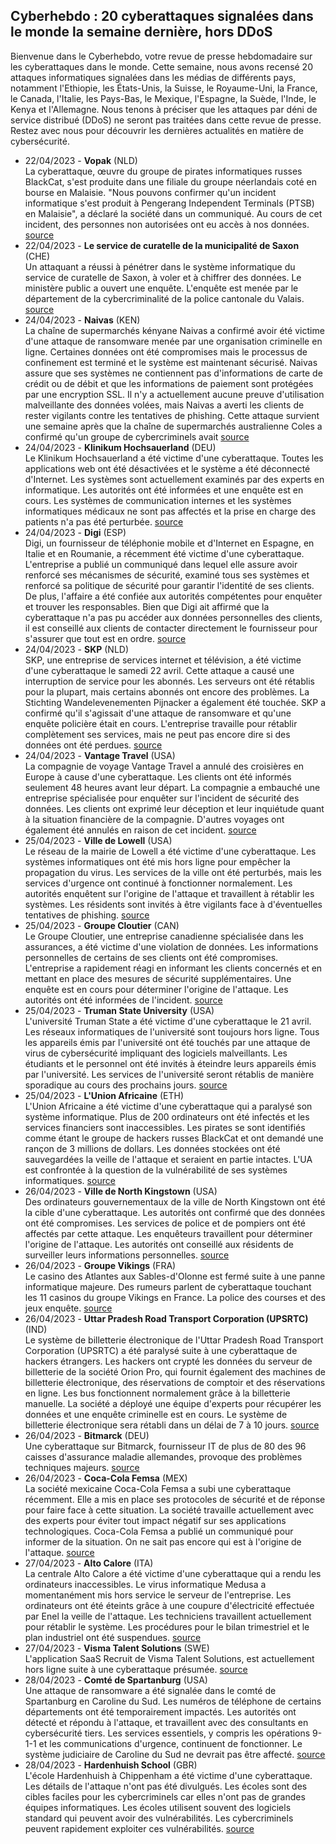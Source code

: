 ## Cyberhebdo : 20 cyberattaques signalées dans le monde la semaine dernière, hors DDoS
Bienvenue dans le Cyberhebdo, votre revue de presse hebdomadaire sur les cyberattaques dans le monde. Cette semaine, nous avons recensé 20 attaques informatiques signalées dans les médias de différents pays, notamment l'Ethiopie, les États-Unis, la Suisse, le Royaume-Uni, la France, le Canada, l'Italie, les Pays-Bas, le Mexique, l'Espagne, la Suède, l'Inde, le Kenya et l'Allemagne. Nous tenons à préciser que les attaques par déni de service distribué (DDoS) ne seront pas traitées dans cette revue de presse. Restez avec nous pour découvrir les dernières actualités en matière de cybersécurité.</p>
- 22/04/2023 - **Vopak** (NLD)<br/>La cyberattaque, œuvre du groupe de pirates informatiques russes BlackCat, s'est produite dans une filiale du groupe néerlandais coté en bourse en Malaisie. "Nous pouvons confirmer qu'un incident informatique s'est produit à Pengerang Independent Terminals (PTSB) en Malaisie", a déclaré la société dans un communiqué. Au cours de cet incident, des personnes non autorisées ont eu accès à nos données. [source](https://www.tijd.be/ondernemen/chemie/tankopslagbedrijf-vopak-getroffen-door-russische-cyberaanval/10462797.html)
- 22/04/2023 - **Le service de curatelle de la municipalité de Saxon** (CHE)<br/>Un attaquant a réussi à pénétrer dans le système informatique du service de curatelle de Saxon, à voler et à chiffrer des données. Le ministère public a ouvert une enquête. L'enquête est menée par le département de la cybercriminalité de la police cantonale du Valais. [source](https://www.polizeiwallis.ch/medienmitteilungen/saxon-cyberattacke-auf-die-vormundschaftsbehoerde/)
- 24/04/2023 - **Naivas** (KEN)<br/>La chaîne de supermarchés kényane Naivas a confirmé avoir été victime d'une attaque de ransomware menée par une organisation criminelle en ligne. Certaines données ont été compromises mais le processus de confinement est terminé et le système est maintenant sécurisé. Naivas assure que ses systèmes ne contiennent pas d'informations de carte de crédit ou de débit et que les informations de paiement sont protégées par une encryption SSL. Il n'y a actuellement aucune preuve d'utilisation malveillante des données volées, mais Naivas a averti les clients de rester vigilants contre les tentatives de phishing. Cette attaque survient une semaine après que la chaîne de supermarchés australienne Coles a confirmé qu'un groupe de cybercriminels avait [source](https://www.retail-insight-network.com/news/naivas-ransomware-attack-data/)
- 24/04/2023 - **Klinikum Hochsauerland** (DEU)<br/>Le Klinikum Hochsauerland a été victime d'une cyberattaque. Toutes les applications web ont été désactivées et le système a été déconnecté d'Internet. Les systèmes sont actuellement examinés par des experts en informatique. Les autorités ont été informées et une enquête est en cours. Les systèmes de communication internes et les systèmes informatiques médicaux ne sont pas affectés et la prise en charge des patients n'a pas été perturbée. [source](https://www.sauerlandkurier.de/hochsauerlandkreis/arnsberg/cyberangriff-auf-it-netz-des-klinikums-hochsauerland-ermittelungen-laufen-92233385.html)
- 24/04/2023 - **Digi** (ESP)<br/>Digi, un fournisseur de téléphonie mobile et d'Internet en Espagne, en Italie et en Roumanie, a récemment été victime d'une cyberattaque. L'entreprise a publié un communiqué dans lequel elle assure avoir renforcé ses mécanismes de sécurité, examiné tous ses systèmes et renforcé sa politique de sécurité pour garantir l'identité de ses clients. De plus, l'affaire a été confiée aux autorités compétentes pour enquêter et trouver les responsables. Bien que Digi ait affirmé que la cyberattaque n'a pas pu accéder aux données personnelles des clients, il est conseillé aux clients de contacter directement le fournisseur pour s'assurer que tout est en ordre. [source](https://news.eseuro.com/negocio/1583961.html)
- 24/04/2023 - **SKP** (NLD)<br/>SKP, une entreprise de services internet et télévision, a été victime d'une cyberattaque le samedi 22 avril. Cette attaque a causé une interruption de service pour les abonnés. Les serveurs ont été rétablis pour la plupart, mais certains abonnés ont encore des problèmes. La Stichting Wandelevenementen Pijnacker a également été touchée. SKP a confirmé qu'il s'agissait d'une attaque de ransomware et qu'une enquête policière était en cours. L'entreprise travaille pour rétablir complètement ses services, mais ne peut pas encore dire si des données ont été perdues. [source](https://www.telstar-online.nl/nieuws/actueel/144362/storing-skp-blijkt-cyberaanval)
- 24/04/2023 - **Vantage Travel** (USA)<br/>La compagnie de voyage Vantage Travel a annulé des croisières en Europe à cause d'une cyberattaque. Les clients ont été informés seulement 48 heures avant leur départ. La compagnie a embauché une entreprise spécialisée pour enquêter sur l'incident de sécurité des données. Les clients ont exprimé leur déception et leur inquiétude quant à la situation financière de la compagnie. D'autres voyages ont également été annulés en raison de cet incident. [source](https://www.cbsnews.com/boston/news/vantage-travel-cancels-trips-blames-data-security-incident/)
- 25/04/2023 - **Ville de Lowell** (USA)<br/>Le réseau de la mairie de Lowell a été victime d'une cyberattaque. Les systèmes informatiques ont été mis hors ligne pour empêcher la propagation du virus. Les services de la ville ont été perturbés, mais les services d'urgence ont continué à fonctionner normalement. Les autorités enquêtent sur l'origine de l'attaque et travaillent à rétablir les systèmes. Les résidents sont invités à être vigilants face à d'éventuelles tentatives de phishing. [source](https://www.lowellsun.com/2023/04/25/cyber-attack-on-lowell-city-halls-network/)
- 25/04/2023 - **Groupe Cloutier** (CAN)<br/>Le Groupe Cloutier, une entreprise canadienne spécialisée dans les assurances, a été victime d'une violation de données. Les informations personnelles de certains de ses clients ont été compromises. L'entreprise a rapidement réagi en informant les clients concernés et en mettant en place des mesures de sécurité supplémentaires. Une enquête est en cours pour déterminer l'origine de l'attaque. Les autorités ont été informées de l'incident. [source](https://www.finance-investissement.com/nouvelles/actualites/le-groupe-cloutier-confronte-a-une-violation-de-donnees/)
- 25/04/2023 - **Truman State University** (USA)<br/>L'université Truman State a été victime d'une cyberattaque le 21 avril. Les réseaux informatiques de l'université sont toujours hors ligne. Tous les appareils émis par l'université ont été touchés par une attaque de virus de cybersécurité impliquant des logiciels malveillants. Les étudiants et le personnel ont été invités à éteindre leurs appareils émis par l'université. Les services de l'université seront rétablis de manière sporadique au cours des prochains jours. [source](https://www.kbia.org/missouri-news/2023-04-25/truman-state-university-works-to-restore-services-after-reported-cyberattack)
- 25/04/2023 - **L'Union Africaine** (ETH)<br/>L'Union Africaine a été victime d'une cyberattaque qui a paralysé son système informatique. Plus de 200 ordinateurs ont été infectés et les services financiers sont inaccessibles. Les pirates se sont identifiés comme étant le groupe de hackers russes BlackCat et ont demandé une rançon de 3 millions de dollars. Les données stockées ont été sauvegardées la veille de l'attaque et seraient en partie intactes. L'UA est confrontée à la question de la vulnérabilité de ses systèmes informatiques. [source](https://www.lemonde.fr/afrique/article/2023/04/25/vent-de-panique-a-l-union-africaine-apres-une-nouvelle-cyberattaque_6170976_3212.html)</li>
- 26/04/2023 - **Ville de North Kingstown** (USA)<br/>Des ordinateurs gouvernementaux de la ville de North Kingstown ont été la cible d'une cyberattaque. Les autorités ont confirmé que des données ont été compromises. Les services de police et de pompiers ont été affectés par cette attaque. Les enquêteurs travaillent pour déterminer l'origine de l'attaque. Les autorités ont conseillé aux résidents de surveiller leurs informations personnelles. [source](https://turnto10.com/i-team/ask-alison/cyberattack-north-kingstown-rhode-island-government-computers-financial-software-upgrade-backup-system-financial-personal-data)
- 26/04/2023 - **Groupe Vikings** (FRA)<br/>Le casino des Atlantes aux Sables-d'Olonne est fermé suite à une panne informatique majeure. Des rumeurs parlent de cyberattaque touchant les 11 casinos du groupe Vikings en France. La police des courses et des jeux enquête. [source](https://actu.fr/pays-de-la-loire/les-sables-d-olonne_85194/vendee-les-raisons-de-la-fermeture-de-ce-casino-depuis-dimanche_59219207.html)
- 26/04/2023 - **Uttar Pradesh Road Transport Corporation (UPSRTC)** (IND)<br/>Le système de billetterie électronique de l'Uttar Pradesh Road Transport Corporation (UPSRTC) a été paralysé suite à une cyberattaque de hackers étrangers. Les hackers ont crypté les données du serveur de billetterie de la société Orion Pro, qui fournit également des machines de billetterie électronique, des réservations de comptoir et des réservations en ligne. Les bus fonctionnent normalement grâce à la billetterie manuelle. La société a déployé une équipe d'experts pour récupérer les données et une enquête criminelle est en cours. Le système de billetterie électronique sera rétabli dans un délai de 7 à 10 jours. [source](http://www.uniindia.com/cyber-attack-hits-ticketing-service-of-upsrtc/north/news/2960340.html)
- 26/04/2023 - **Bitmarck** (DEU)<br/>Une cyberattaque sur Bitmarck, fournisseur IT de plus de 80 des 96 caisses d'assurance maladie allemandes, provoque des problèmes techniques majeurs. [source](https://t3n.de/news/bitmarck-krankenkassen-cyberangriff-1548963/)
- 26/04/2023 - **Coca-Cola Femsa** (MEX)<br/>La société mexicaine Coca-Cola Femsa a subi une cyberattaque récemment. Elle a mis en place ses protocoles de sécurité et de réponse pour faire face à cette situation. La société travaille actuellement avec des experts pour éviter tout impact négatif sur ses applications technologiques. Coca-Cola Femsa a publié un communiqué pour informer de la situation. On ne sait pas encore qui est à l'origine de l'attaque. [source](https://www.jornada.com.mx/notas/2023/04/26/economia/coca-cola-femsa-reporta-que-sufrio-ataque-cibernetico/)
- 27/04/2023 - **Alto Calore** (ITA)<br/>La centrale Alto Calore a été victime d'une cyberattaque qui a rendu les ordinateurs inaccessibles. Le virus informatique Medusa a momentanément mis hors service le serveur de l'entreprise. Les ordinateurs ont été éteints grâce à une coupure d'électricité effectuée par Enel la veille de l'attaque. Les techniciens travaillent actuellement pour rétablir le système. Les procédures pour le bilan trimestriel et le plan industriel ont été suspendues. [source](https://www.ilmattino.it/avellino/alto_calore_attacco_hacker_centrale_avellino-7367723.html)
- 27/04/2023 - **Visma Talent Solutions** (SWE)<br/>L'application SaaS Recruit de Visma Talent Solutions, est actuellement hors ligne suite à une cyberattaque présumée. [source](https://www.molndalsposten.se/nyheter/efter-misstankt-cyberattack-visma-recruit-ligger-nere.19b42616-8f4b-494d-923f-47f62b0db48e)
- 28/04/2023 - **Comté de Spartanburg** (USA)<br/>Une attaque de ransomware a été signalée dans le comté de Spartanburg en Caroline du Sud. Les numéros de téléphone de certains départements ont été temporairement impactés. Les autorités ont détecté et répondu à l'attaque, et travaillent avec des consultants en cybersécurité tiers. Les services essentiels, y compris les opérations 9-1-1 et les communications d'urgence, continuent de fonctionner. Le système judiciaire de Caroline du Sud ne devrait pas être affecté. [source](https://www.wyff4.com/article/south-carolina-ransomware-attack-spartanburg-county/43725703)
- 28/04/2023 - **Hardenhuish School** (GBR)<br/>L'école Hardenhuish à Chippenham a été victime d'une cyberattaque. Les détails de l'attaque n'ont pas été divulgués. Les écoles sont des cibles faciles pour les cybercriminels car elles n'ont pas de grandes équipes informatiques. Les écoles utilisent souvent des logiciels standard qui peuvent avoir des vulnérabilités. Les cybercriminels peuvent rapidement exploiter ces vulnérabilités. [source](https://www.bbc.com/news/uk-england-wiltshire-65411450)
